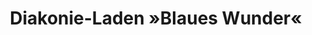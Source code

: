 ---
title: "Diakonie-Laden »Blaues Wunder«"
url: /oldenburg/diakonie-laden-blaues-wunder/
shop: Kleidung
---
